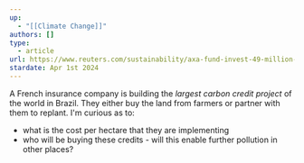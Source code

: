 ```yaml
---
up:
  - "[[Climate Change]]"
authors: []
type:
  - article
url: https://www.reuters.com/sustainability/axa-fund-invest-49-million-brazil-reforestation-projects-2023-07-18/
stardate: Apr 1st 2024
---
```

A French insurance company is building the *largest carbon credit project* of the world in Brazil. They either buy the land from farmers or partner with them to replant. I'm curious as to:
- what is the cost per hectare that they are implementing
- who will be buying these credits - will this enable further pollution in other places?